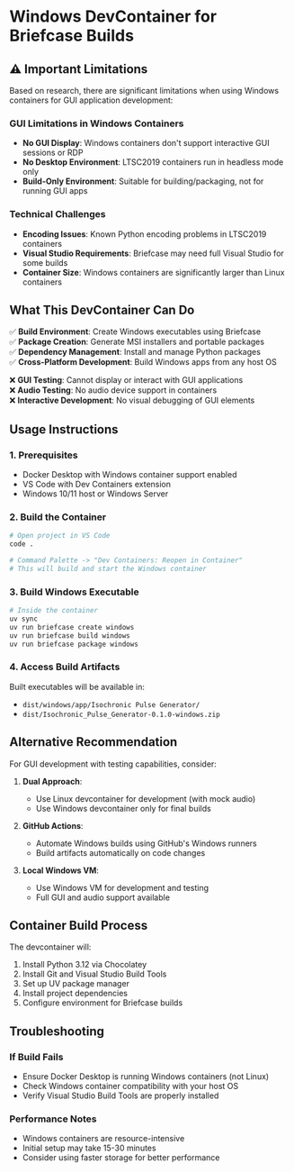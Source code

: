 # Windows DevContainer for Briefcase Builds

## ⚠️ Important Limitations

Based on research, there are significant limitations when using Windows containers for GUI application development:

### GUI Limitations in Windows Containers
- **No GUI Display**: Windows containers don't support interactive GUI sessions or RDP
- **No Desktop Environment**: LTSC2019 containers run in headless mode only
- **Build-Only Environment**: Suitable for building/packaging, not for running GUI apps

### Technical Challenges
- **Encoding Issues**: Known Python encoding problems in LTSC2019 containers
- **Visual Studio Requirements**: Briefcase may need full Visual Studio for some builds
- **Container Size**: Windows containers are significantly larger than Linux containers

## What This DevContainer Can Do

✅ **Build Environment**: Create Windows executables using Briefcase  
✅ **Package Creation**: Generate MSI installers and portable packages  
✅ **Dependency Management**: Install and manage Python packages  
✅ **Cross-Platform Development**: Build Windows apps from any host OS  

❌ **GUI Testing**: Cannot display or interact with GUI applications  
❌ **Audio Testing**: No audio device support in containers  
❌ **Interactive Development**: No visual debugging of GUI elements  

## Usage Instructions

### 1. Prerequisites
- Docker Desktop with Windows container support enabled
- VS Code with Dev Containers extension
- Windows 10/11 host or Windows Server

### 2. Build the Container
```bash
# Open project in VS Code
code .

# Command Palette -> "Dev Containers: Reopen in Container"
# This will build and start the Windows container
```

### 3. Build Windows Executable
```powershell
# Inside the container
uv sync
uv run briefcase create windows
uv run briefcase build windows  
uv run briefcase package windows
```

### 4. Access Build Artifacts
Built executables will be available in:
- `dist/windows/app/Isochronic Pulse Generator/`
- `dist/Isochronic_Pulse_Generator-0.1.0-windows.zip`

## Alternative Recommendation

For GUI development with testing capabilities, consider:

1. **Dual Approach**: 
   - Use Linux devcontainer for development (with mock audio)
   - Use Windows devcontainer only for final builds

2. **GitHub Actions**:
   - Automate Windows builds using GitHub's Windows runners
   - Build artifacts automatically on code changes

3. **Local Windows VM**:
   - Use Windows VM for development and testing
   - Full GUI and audio support available

## Container Build Process

The devcontainer will:
1. Install Python 3.12 via Chocolatey
2. Install Git and Visual Studio Build Tools
3. Set up UV package manager
4. Install project dependencies
5. Configure environment for Briefcase builds

## Troubleshooting

### If Build Fails
- Ensure Docker Desktop is running Windows containers (not Linux)
- Check Windows container compatibility with your host OS
- Verify Visual Studio Build Tools are properly installed

### Performance Notes
- Windows containers are resource-intensive
- Initial setup may take 15-30 minutes
- Consider using faster storage for better performance